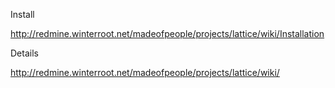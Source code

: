 Install

http://redmine.winterroot.net/madeofpeople/projects/lattice/wiki/Installation


Details

http://redmine.winterroot.net/madeofpeople/projects/lattice/wiki/
